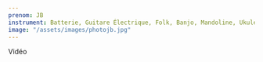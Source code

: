 ```yaml
---
prenom: JB
instrument: Batterie, Guitare Électrique, Folk, Banjo, Mandoline, Ukulélé 
image: "/assets/images/photojb.jpg"
---
```


Vidéo
